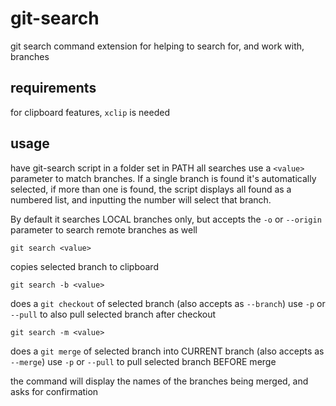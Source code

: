 # git-search
git search command extension for helping to search for, and work with, branches

## requirements

for clipboard features, `xclip` is needed

## usage

have git-search script in a folder set in PATH
all searches use a `<value>` parameter to match branches. If a single branch is found it's automatically selected, if more than one is found, the script displays all found as a numbered list, and inputting the number will select that branch.

By default it searches LOCAL branches only, but accepts the `-o` or `--origin` parameter to search remote branches as well

`git search <value>`

 copies selected branch to clipboard

`git search -b <value>`

 does a `git checkout` of selected branch (also accepts as `--branch`)
 use `-p` or `--pull` to also pull selected branch after checkout

`git search -m <value>`

 does a `git merge` of selected branch into CURRENT branch (also accepts as `--merge`)
 use `-p` or `--pull` to pull selected branch BEFORE merge

 the command will display the names of the branches being merged, and asks for confirmation
 